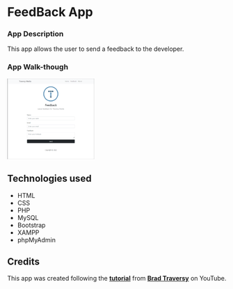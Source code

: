 # FeedBack App
### App Description
This app allows the user to send a feedback to the developer. 

### App Walk-though
<img src="./image-app.png" width=200><br>

## Technologies used
- HTML
- CSS
- PHP
- MySQL
- Bootstrap
- XAMPP
- phpMyAdmin

## Credits
This app was created following the <strong>[tutorial](https://www.youtube.com/watch?v=BUCiSSyIGGU&ab_channel=TraversyMedia)</strong> from <strong>[Brad Traversy](https://www.youtube.com/@TraversyMedia)</strong> on YouTube.